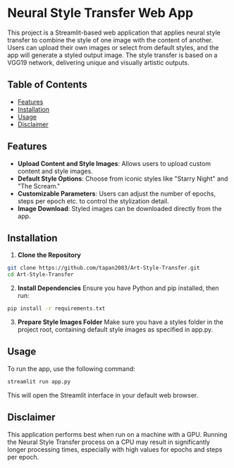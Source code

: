 # Neural Style Transfer Web App

This project is a Streamlit-based web application that applies neural style transfer to combine the style of one image with the content of another. Users can upload their own images or select from default styles, and the app will generate a styled output image. The style transfer is based on a VGG19 network, delivering unique and visually artistic outputs.

## Table of Contents

- [Features](#features)
- [Installation](#installation)
- [Usage](#usage)
- [Disclaimer](#disclaimer)

## Features
- **Upload Content and Style Images**: Allows users to upload custom content and style images.
- **Default Style Options**: Choose from iconic styles like "Starry Night" and "The Scream."
- **Customizable Parameters**: Users can adjust the number of epochs, steps per epoch etc. to control the stylization detail.
- **Image Download**: Styled images can be downloaded directly from the app.

## Installation
1. **Clone the Repository**
```bash
git clone https://github.com/tapan2003/Art-Style-Transfer.git
cd Art-Style-Transfer
```

2. **Install Dependencies** 
   Ensure you have Python and pip installed, then run:
```bash
pip install -r requirements.txt
```

3. **Prepare Style Images Folder** 
    Make sure you have a styles folder in the project root, containing default style images as specified in app.py.

## Usage
To run the app, use the following command:
```bash
streamlit run app.py
```
    
This will open the Streamlit interface in your default web browser.

## Disclaimer
This application performs best when run on a machine with a GPU. Running the Neural Style Transfer process on a CPU may result in significantly longer processing times, especially with high values for epochs and steps per epoch.